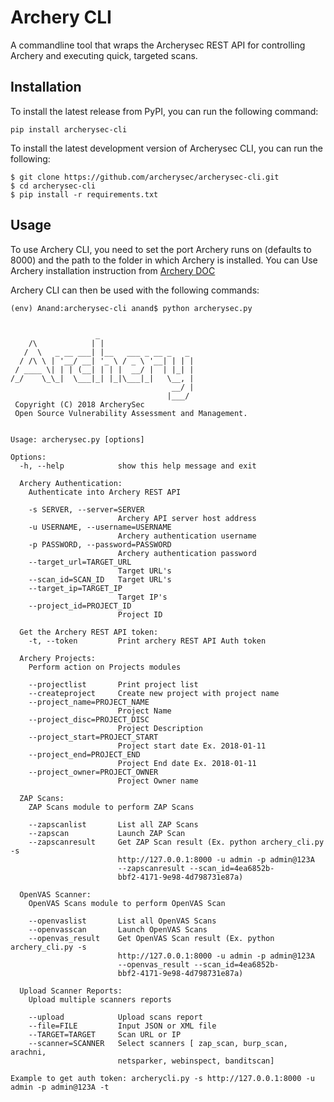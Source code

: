 # Archery CLI

A commandline tool that wraps the Archerysec REST API for controlling Archery and executing quick, targeted scans.


## Installation

To install the latest release from PyPI, you can run the following command:

```
pip install archerysec-cli
```
To install the latest development version of Archerysec CLI, you can run the following:

```
$ git clone https://github.com/archerysec/archerysec-cli.git
$ cd archerysec-cli
$ pip install -r requirements.txt

```
## Usage

To use Archery CLI, you need to set the port Archery runs on (defaults to 8000) and the path to the folder in which Archery is installed. 
You can Use Archery installation instruction from [Archery DOC](https://docs.archerysec.info/getting-started/Docker-install/)

Archery CLI can then be used with the following commands:
```
(env) Anand:archerysec-cli anand$ python archerysec.py


                   _
    /\            | |
   /  \   _ __ ___| |__   ___ _ __ _   _
  / /\ \ | '__/ __| '_ \ / _ \ '__| | | |
 / ____ \| | | (__| | | |  __/ |  | |_| |
/_/    \_\_|  \___|_| |_|\___|_|   \__, |
                                    __/ |
                                   |___/
 Copyright (C) 2018 ArcherySec
 Open Source Vulnerability Assessment and Management.


Usage: archerysec.py [options]

Options:
  -h, --help            show this help message and exit

  Archery Authentication:
    Authenticate into Archery REST API

    -s SERVER, --server=SERVER
                        Archery API server host address
    -u USERNAME, --username=USERNAME
                        Archery authentication username
    -p PASSWORD, --password=PASSWORD
                        Archery authentication password
    --target_url=TARGET_URL
                        Target URL's
    --scan_id=SCAN_ID   Target URL's
    --target_ip=TARGET_IP
                        Target IP's
    --project_id=PROJECT_ID
                        Project ID

  Get the Archery REST API token:
    -t, --token         Print archery REST API Auth token

  Archery Projects:
    Perform action on Projects modules

    --projectlist       Print project list
    --createproject     Create new project with project name
    --project_name=PROJECT_NAME
                        Project Name
    --project_disc=PROJECT_DISC
                        Project Description
    --project_start=PROJECT_START
                        Project start date Ex. 2018-01-11
    --project_end=PROJECT_END
                        Project End date Ex. 2018-01-11
    --project_owner=PROJECT_OWNER
                        Project Owner name

  ZAP Scans:
    ZAP Scans module to perform ZAP Scans

    --zapscanlist       List all ZAP Scans
    --zapscan           Launch ZAP Scan
    --zapscanresult     Get ZAP Scan result (Ex. python archery_cli.py -s
                        http://127.0.0.1:8000 -u admin -p admin@123A
                        --zapscanresult --scan_id=4ea6852b-
                        bbf2-4171-9e98-4d798731e87a)

  OpenVAS Scanner:
    OpenVAS Scans module to perform OpenVAS Scan

    --openvaslist       List all OpenVAS Scans
    --openvasscan       Launch OpenVAS Scans
    --openvas_result    Get OpenVAS Scan result (Ex. python archery_cli.py -s
                        http://127.0.0.1:8000 -u admin -p admin@123A
                        --openvas_result --scan_id=4ea6852b-
                        bbf2-4171-9e98-4d798731e87a)

  Upload Scanner Reports:
    Upload multiple scanners reports

    --upload            Upload scans report
    --file=FILE         Input JSON or XML file
    --TARGET=TARGET     Scan URL or IP
    --scanner=SCANNER   Select scanners [ zap_scan, burp_scan, arachni,
                        netsparker, webinspect, banditscan]

Example to get auth token: archerycli.py -s http://127.0.0.1:8000 -u admin -p admin@123A -t
```
